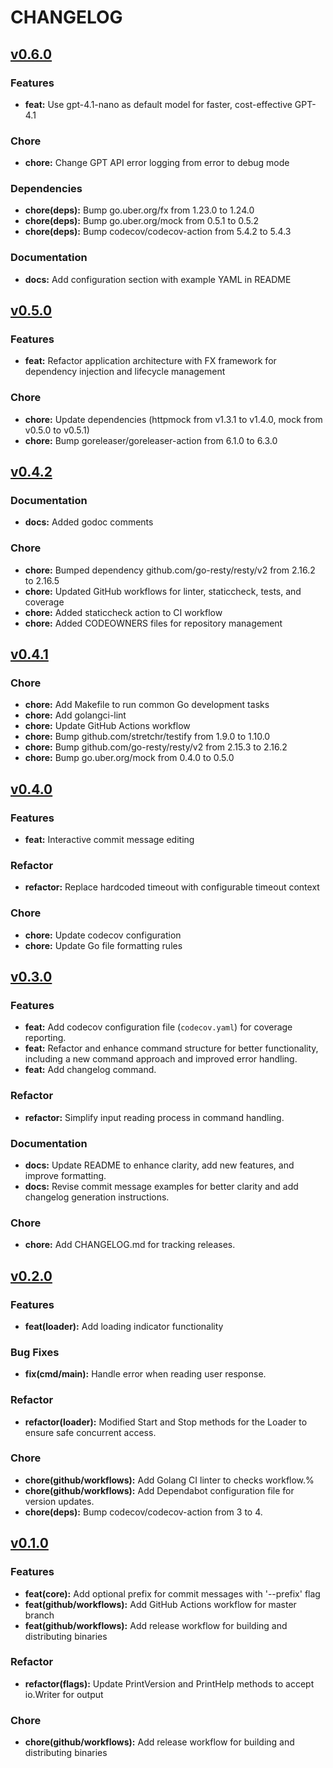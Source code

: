 # CHANGELOG

## [v0.6.0](https://github.com/tab/cmt/releases/tag/v0.6.0)

### Features
- **feat:** Use gpt-4.1-nano as default model for faster, cost-effective GPT-4.1

### Chore
- **chore:** Change GPT API error logging from error to debug mode

### Dependencies
- **chore(deps):** Bump go.uber.org/fx from 1.23.0 to 1.24.0
- **chore(deps):** Bump go.uber.org/mock from 0.5.1 to 0.5.2
- **chore(deps):** Bump codecov/codecov-action from 5.4.2 to 5.4.3

### Documentation
- **docs:** Add configuration section with example YAML in README

## [v0.5.0](https://github.com/tab/cmt/releases/tag/v0.5.0)

### Features
- **feat:** Refactor application architecture with FX framework for dependency injection and lifecycle management

### Chore
- **chore:** Update dependencies (httpmock from v1.3.1 to v1.4.0, mock from v0.5.0 to v0.5.1)
- **chore:** Bump goreleaser/goreleaser-action from 6.1.0 to 6.3.0

## [v0.4.2](https://github.com/tab/cmt/releases/tag/v0.4.2)

### Documentation
- **docs:** Added godoc comments

### Chore
- **chore:** Bumped dependency github.com/go-resty/resty/v2 from 2.16.2 to 2.16.5
- **chore:** Updated GitHub workflows for linter, staticcheck, tests, and coverage
- **chore:** Added staticcheck action to CI workflow
- **chore:** Added CODEOWNERS files for repository management

## [v0.4.1](https://github.com/tab/cmt/releases/tag/v0.4.1)

### Chore
- **chore:** Add Makefile to run common Go development tasks
- **chore:** Add golangci-lint
- **chore:** Update GitHub Actions workflow
- **chore:** Bump github.com/stretchr/testify from 1.9.0 to 1.10.0
- **chore:** Bump github.com/go-resty/resty/v2 from 2.15.3 to 2.16.2
- **chore:** Bump go.uber.org/mock from 0.4.0 to 0.5.0

## [v0.4.0](https://github.com/tab/cmt/releases/tag/v0.4.0)

### Features
- **feat:** Interactive commit message editing

### Refactor
- **refactor:** Replace hardcoded timeout with configurable timeout context

### Chore
- **chore:** Update codecov configuration
- **chore:** Update Go file formatting rules

## [v0.3.0](https://github.com/tab/cmt/releases/tag/v0.3.0)

### Features
- **feat:** Add codecov configuration file (`codecov.yaml`) for coverage reporting.
- **feat:** Refactor and enhance command structure for better functionality, including a new command approach and improved error handling.
- **feat:** Add changelog command.

### Refactor
- **refactor:** Simplify input reading process in command handling.

### Documentation
- **docs:** Update README to enhance clarity, add new features, and improve formatting.
- **docs:** Revise commit message examples for better clarity and add changelog generation instructions.

### Chore
- **chore:** Add CHANGELOG.md for tracking releases.

## [v0.2.0](https://github.com/tab/cmt/releases/tag/v0.2.0)

### Features
- **feat(loader):** Add loading indicator functionality

### Bug Fixes
- **fix(cmd/main):** Handle error when reading user response.

### Refactor
- **refactor(loader):** Modified Start and Stop methods for the Loader to ensure safe concurrent access.

### Chore
- **chore(github/workflows):** Add Golang CI linter to checks workflow.%
- **chore(github/workflows):** Add Dependabot configuration file for version updates.
- **chore(deps):** Bump codecov/codecov-action from 3 to 4.

## [v0.1.0](https://github.com/tab/cmt/releases/tag/v0.1.0)

### Features
- **feat(core):** Add optional prefix for commit messages with '--prefix' flag
- **feat(github/workflows):** Add GitHub Actions workflow for master branch
- **feat(github/workflows):** Add release workflow for building and distributing binaries

### Refactor
- **refactor(flags):** Update PrintVersion and PrintHelp methods to accept io.Writer for output

### Chore
- **chore(github/workflows):** Add release workflow for building and distributing binaries
